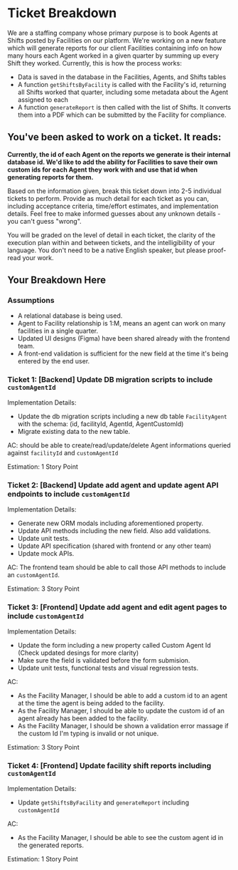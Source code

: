 # Ticket Breakdown
We are a staffing company whose primary purpose is to book Agents at Shifts posted by Facilities on our platform. We're working on a new feature which will generate reports for our client Facilities containing info on how many hours each Agent worked in a given quarter by summing up every Shift they worked. Currently, this is how the process works:

- Data is saved in the database in the Facilities, Agents, and Shifts tables
- A function `getShiftsByFacility` is called with the Facility's id, returning all Shifts worked that quarter, including some metadata about the Agent assigned to each
- A function `generateReport` is then called with the list of Shifts. It converts them into a PDF which can be submitted by the Facility for compliance.

## You've been asked to work on a ticket. It reads:

**Currently, the id of each Agent on the reports we generate is their internal database id. We'd like to add the ability for Facilities to save their own custom ids for each Agent they work with and use that id when generating reports for them.**


Based on the information given, break this ticket down into 2-5 individual tickets to perform. Provide as much detail for each ticket as you can, including acceptance criteria, time/effort estimates, and implementation details. Feel free to make informed guesses about any unknown details - you can't guess "wrong".


You will be graded on the level of detail in each ticket, the clarity of the execution plan within and between tickets, and the intelligibility of your language. You don't need to be a native English speaker, but please proof-read your work.

## Your Breakdown Here

### Assumptions
- A relational database is being used.
- Agent to Facility relationship is 1:M, means an agent can work on many facilities in a single quarter.
- Updated UI designs (Figma) have been shared already with the frontend team.
- A front-end validation is sufficient for the new field at the time it's being entered by the end user.

### Ticket 1: [Backend] Update DB migration scripts to include `customAgentId`

Implementation Details: 
- Update the db migration scripts including a new db table `FacilityAgent` with the schema: 
(id, facilityId, AgentId, AgentCustomId)
- Migrate existing data to the new table.

AC: should be able to create/read/update/delete Agent informations queried against `facilityId` and `customAgentId`

Estimation: 1 Story Point

### Ticket 2: [Backend] Update add agent and update agent API endpoints to include `customAgentId`

Implementation Details: 
- Generate new ORM modals including aforementioned property.
- Update API methods including the new field. Also add validations.
- Update unit tests. 
- Update API specification (shared with frontend or any other team)
- Update mock APIs.

AC: The frontend team should be able to call those API methods to include an `customAgentId`.

Estimation: 3 Story Point

### Ticket 3: [Frontend] Update add agent and edit agent pages to include `customAgentId`

Implementation Details: 
- Update the form including a new property called Custom Agent Id (Check updated desings for more clarity)
- Make sure the field is validated before the form submision.
- Update unit tests, functional tests and visual regression tests.

AC: 
- As the Facility Manager, I should be able to add a custom id to an agent at the time the agent is being added to the facility.
- As the Facility Manager, I should be able to update the custom id of an agent already has been added to the facility.
- As the Facility Manager, I should be shown a validation error massage if the custom Id I'm typing is invalid or not unique.

Estimation: 3 Story Point

### Ticket 4: [Frontend] Update facility shift reports including `customAgentId`

Implementation Details: 
- Update `getShiftsByFacility` and `generateReport` including `customAgentId`

AC: 
- As the Facility Manager, I should be able to see the custom agent id in the generated reports.

Estimation: 1 Story Point